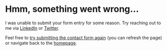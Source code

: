 # Hmm, something went wrong...
I was unable to submit your form entry for some reason.
Try reaching out to me via
[LinkedIn](https://www.linkedin.com/in/jordanhailey/) or [Twitter](https://twitter.com/Halfro_American).

Feel free to [try submitting the contact form again](/contact) (you can refresh the page) or navigate back to the [homepage](/).
